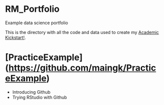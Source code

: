 # RM_Portfolio
Example data science portfolio

This is the directory with all the code and data used to create my [Academic Kickstart!](https://github.com/maingk/academic-kickstart).

# [PracticeExample] (https://github.com/maingk/PracticeExample)
- Introducing Github
- Trying RStudio with Github
